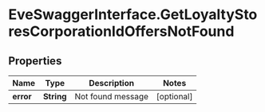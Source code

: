 # EveSwaggerInterface.GetLoyaltyStoresCorporationIdOffersNotFound

## Properties
Name | Type | Description | Notes
------------ | ------------- | ------------- | -------------
**error** | **String** | Not found message | [optional] 


